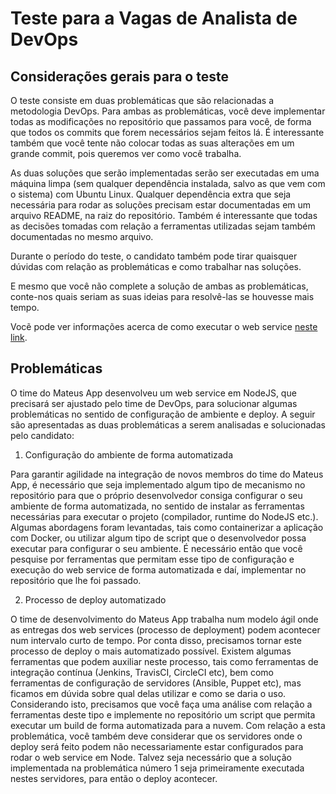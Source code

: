 # Teste para a Vagas de Analista de DevOps

## Considerações gerais para o teste

O teste consiste em duas problemáticas que são relacionadas a metodologia DevOps. Para ambas as problemáticas, você deve implementar todas as modificações no repositório que passamos para você, de forma que todos os commits que forem necessários sejam feitos lá.  É interessante também que você tente não colocar todas as suas alterações em um grande commit, pois queremos ver como você trabalha.

As duas soluções que serão implementadas serão ser executadas em uma máquina limpa (sem qualquer dependência instalada, salvo as que vem com o sistema) com Ubuntu Linux. Qualquer dependência extra que seja necessária para rodar as soluções precisam estar documentadas em um arquivo README, na raiz do repositório. Também é interessante que todas as decisões tomadas com relação a ferramentas utilizadas sejam também documentadas no mesmo arquivo.

Durante o período do teste, o candidato também pode tirar quaisquer dúvidas com relação as problemáticas e como trabalhar nas soluções.

E mesmo que você não complete a solução de ambas as problemáticas, conte-nos quais seriam as suas ideias para resolvê-las se houvesse mais tempo.

Vocẽ pode ver informações acerca de como executar o web service [neste link](COMO_EXECUTAR.md).

## Problemáticas

O time do Mateus App desenvolveu um web service em NodeJS, que precisará ser ajustado pelo time de DevOps, para solucionar algumas problemáticas no sentido de configuração de ambiente e deploy.  A seguir são apresentadas as duas problemáticas a serem analisadas e solucionadas pelo candidato:


1. Configuração do ambiente de forma automatizada

Para garantir agilidade na integração de novos membros do time do Mateus App, é necessário que seja implementado algum tipo de mecanismo no repositório para que o próprio desenvolvedor consiga configurar o seu ambiente de forma automatizada, no sentido de instalar as ferramentas necessárias para executar o projeto (compilador, runtime do NodeJS etc.). Algumas abordagens foram levantadas, tais como containerizar a aplicação com Docker, ou utilizar algum tipo de script que o desenvolvedor possa executar para configurar o seu ambiente.
É necessário então que você pesquise por ferramentas que permitam esse tipo de configuração e execução do web service de forma automatizada e daí, implementar no repositório que lhe foi passado.


2. Processo de deploy automatizado

O time de desenvolvimento do Mateus App trabalha num modelo ágil onde as entregas dos web services (processo de deployment) podem acontecer num intervalo curto de tempo. Por conta disso, precisamos tornar este processo de deploy o mais automatizado possível. Existem algumas ferramentas que podem auxiliar neste processo, tais como ferramentas de integração contínua (Jenkins, TravisCI, CircleCI etc), bem como ferramentas de configuração de servidores (Ansible, Puppet etc), mas ficamos em dúvida sobre qual delas utilizar e como se daria o uso.
Considerando isto, precisamos que você faça uma análise com relação a ferramentas deste tipo e implemente no repositório um script que permita executar um build de forma automatizada para a nuvem.
Com relação a esta problemática, você também deve considerar que os servidores onde o deploy será feito podem não necessariamente estar configurados para rodar o web service em Node. Talvez seja necessário que a solução implementada na problemática número 1 seja primeiramente executada nestes servidores, para então o deploy acontecer.
